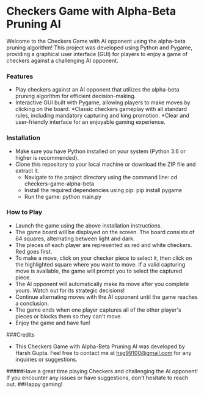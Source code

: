 # Checkers Game with Alpha-Beta Pruning AI

Welcome to the Checkers Game with AI opponent using the alpha-beta pruning algorithm! This project was developed using Python and Pygame, providing a graphical user interface (GUI) for players to enjoy a game of checkers against a challenging AI opponent.

### Features
* Play checkers against an AI opponent that utilizes the alpha-beta pruning algorithm for
  efficient decision-making.
* Interactive GUI built with Pygame, allowing players to make moves by clicking on the board.
*Classic checkers gameplay with all standard rules, including mandatory capturing and king promotion.
*Clear and user-friendly interface for an enjoyable gaming experience.

### Installation
* Make sure you have Python installed on your system (Python 3.6 or higher is recommended).
* Clone this repository to your local machine or download the ZIP file and extract it.
  * Navigate to the project directory using the command line: cd checkers-game-alpha-beta
  * Install the required dependencies using pip: pip install pygame
  * Run the game: python main.py

### How to Play

* Launch the game using the above installation instructions.
* The game board will be displayed on the screen. The board consists of 64 squares, alternating between light and dark.
* The pieces of each player are represented as red and white checkers. Red goes first.
* To make a move, click on your checker piece to select it, then click on the highlighted square where you want to move.
  If a valid capturing move is available, the game will prompt you to select the captured piece.
* The AI opponent will automatically make its move after you complete yours. Watch out for its strategic decisions!
* Continue alternating moves with the AI opponent until the game reaches a conclusion.
* The game ends when one player captures all of the other player's pieces or blocks them so they can't move.
* Enjoy the game and have fun!

###Credits
* This Checkers Game with Alpha-Beta Pruning AI was developed by Harsh Gupta. Feel free to contact me at hsg99100@gmail.com for any inquiries or suggestions.

#####Have a great time playing Checkers and challenging the AI opponent! If you encounter any issues or have suggestions, don't hesitate to reach out. 
##Happy gaming!
